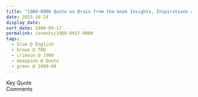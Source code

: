```yaml
---
title: "1900-0000 Quote on Brain from the book Insights, Inspirations and Eternal Moments, Chapter 37, Pages 104 by Yogi Mahajan"
date: 2023-10-24
display_date: 
sort_date: 1900-09-17
permalink: /events/1900-0917-0000
tags:
  - blue @ English
  - brown @ TBD
  - crimson @ 1900
  - deeppink @ Quote
  - green @ 1900-09
---
```


<wave-list>
  <list-title color="green" width="75">Key Quote</list-title>
  <list-item color="BlanchedAlmond"  width="200"></list-item>
  <list-item color="Lavender"></list-item>
  <list-item color="BlanchedAlmond"></list-item>
</wave-list>

<br>

<wave-list>
  <list-title color="green" width="75">Comments</list-title>
  <list-item color="BlanchedAlmond"  width="200"></list-item>
  <list-item color="Lavender"></list-item>
  <list-item color="BlanchedAlmond"></list-item>
</wave-list>